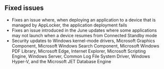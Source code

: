 ## Fixed issues
- Fixes an issue where, when deploying an application to a device that is managed by AppLocker, the application deployment fails
- Fixes an issue introduced in the June updates where some applications may not launch when a device resumes from Connected Standby mode
- Security updates to Windows kernel-mode drivers, Microsoft Graphics Component, Microsoft Windows Search Component, Microsoft Windows PDF Library, Microsoft Edge, Internet Explorer, Microsoft Scripting Engine, Windows Server, Common Log File System Driver, Windows Hyper-V, and the Microsoft JET Database Engine